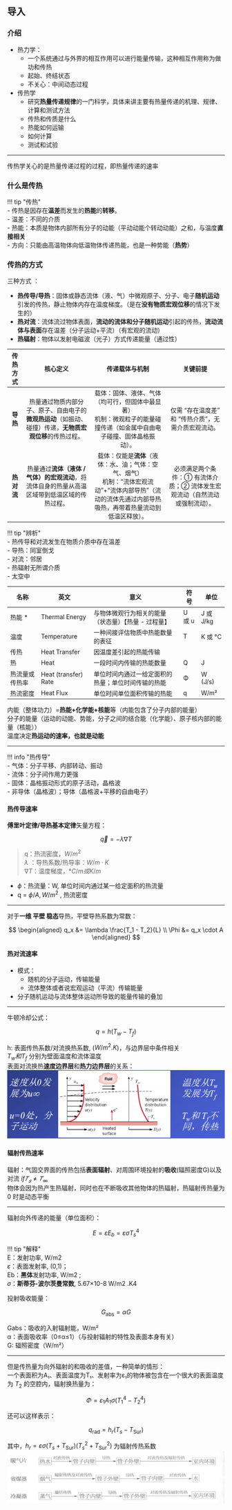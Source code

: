 ## 导入  
### 介绍
- 热力学：
    - 一个系统通过与外界的相互作用可以进行能量传输，这种相互作用称为做功和传热
    - 起始、终结状态
    - 不关心：中间动态过程
- 传热学
    - 研究**热量传递规律**的一门科学，具体来讲主要有热量传递的机理、规律、计算和测试方法
    - 传热和传质是什么
    - 热能如何运输
    - 如何计算
    - 测试和试验

---
传热学关心的是热量传递过程的过程，即热量传递的速率  

### 什么是传热  
!!! tip "传热"  
    - 传热是因存在**温差**而发生的**热能**的**转移**。    
        - 温差：不同的介质  
        - 热能：本质是物体内部所有分子的动能（平动动能个转动动能）之和，与温度**直接相关**  
        - 方向：只能由高温物体向低温物体传递热能，也是一种势能（**热势**）

### 传热的方式  
三种方式 ：  

- **热传导/导热**：固体或静态流体（液、气）中微观原子、分子、电子**随机运动**引发的传热，静止物体内存在温度梯度。（是在**没有物质宏观位移**的情况下发生的）
- **热对流**：流体流过物体表面，**流动的流体和分子随机运动**引起的传热，**流动流体与表面**存在温差（分子运动+平流）（有宏观的流动）
- **热辐射**：物体以发射电磁波（光子）方式传递能量（通过性）

|  传热方式   |                           核心定义                           |                                        传递载体与机制                                         |                  关键前提                   |
| :-----: | :------------------------------------------------------: | :------------------------------------------------------------------------------------: | :-------------------------------------: |
| **导热**  | 热量通过物质内部分子、原子、自由电子的**微观热运动**（如振动、碰撞）传递，**无物质宏观位移**的传热过程。 |            载体：固体、液体、气体（均可行，但固体中最显著）  <br>机制：微观粒子的能量碰撞传递（如金属中自由电子碰撞、固体晶格振动）。            |      仅需 “存在温度差” 和 “传热介质”，无需介质宏观流动。      |
| **热对流** |    热量通过**流体（液体 / 气体）的宏观流动**，将流体自身的热量从高温区域带到低温区域的传热过程。    | 载体：仅能是**流体**（液体：水、油；气体：空气、烟气）  <br>机制：“流体宏观流动”+“流体内部导热”（流动的流体先通过内部导热吸热，再带着热量流动到低温区释放）。 | 必须满足两个条件：① 有流体介质；② 流体发生宏观流动（自然流动或强制流动）。 |  

!!! tip "辨析"    
    - 热传导和对流发生在物质介质中存在温差  
        - 导热：同室倒戈  
        - 对流：邻居  
    - 热辐射无所谓介质  
        - 太空中

| 名称      | 英文                   | 意义                          | 符号    | 单位       |
| ------- | -------------------- | --------------------------- | ----- | -------- |
| 热能 *    | Thermal Energy       | 与物体微观行为相关的能量（状态量）【热量 - 过程量】 | U 或 u | J 或 J/kg |
| 温度      | Temperature          | 一种间接评估物质中热能数量的表征            | T     | K 或 °C   |
| 传热      | Heat Transfer        | 因温度差引起的热能传输                 |       |          |
| 热       | Heat                 | 一段时间内传输的热能数量                | Q     | J        |
| 热流量或传热率 | Heat (transfer) Rate | 单位时间内通过一给定面积的热量；单位时间传输的热能   | Φ     | W (J/s)  |
| 热流密度    | Heat Flux            | 单位时间单位面积传输的热能               | q     | W/m²     |  

内能（整体功力）=**热能+化学能+核能**等（内能包含了分子内部的能量）  
分子的能量（运动的动能、势能，分子之间的结合能（化学能）、原子核内部的能量（核能））  
温度决定**热运动的速率，也就是动能**  

---
!!! info "热传导"      
    - 气体：分子平移、内部转动、振动  
    - 流体：分子间作用力更强  
    - 固体：晶格振动形式的原子活动，晶格波  
    - 非导体（晶格波）；导体（晶格波+平移的自由电子）

#### 热传导速率  
**傅里叶定律/导热基本定律**矢量方程：  

$$
\vec{q}=-\lambda\nabla T
$$

> q：热流密度，$W/m^2$  
> $\lambda$ ：导热系数/热导率：$W/m·K$  
> $\nabla T$：温度梯度，$°C /m 或 K/m$  

-  $\phi$：热流量：W, 单位时间内通过某一给定面积的热流量
- q = $\phi/A, W/m^2$ , 热流密度

---
对于**一维 平壁 稳态**导热，平壁导热系数为常数：  

$$
\begin{aligned} q_x &= \lambda \frac{T_1 - T_2}{L} \\ \Phi &= q_x \cdot A \end{aligned} 
$$

#### 热对流速率  
- 模式：
    - 随机的分子运动，传输能量
    - 流体整体或者说宏观运动（平流）传输能量
- 分子随机运动与流体整体运动所导致的能量传输的叠加

---
牛顿冷却公式：  

$$
q=h(T_w-T_f)
$$

h: 表面传热系数/对流换热系数, ($W/m^2 . K$)，与边界层中条件相关  
$T_w和T_f$ 分别为壁面温度和流体温度  
表面对流换热**速度边界层**和**热力边界层**的关系：  
![](png/Pasted%20image%2020250917112731.png)  

#### 辐射传热速率  
辐射：气固交界面的传热包括**表面辐射**、对周围环境投射的**吸收**(辐照密度G)以及对流 $if 𝑇_𝑠 ≠ 𝑇_∞$  
物体会因为热产生热辐射，同时也在不断吸收其他物体的热辐射，热辐射传热量为 0 时是动态平衡  

---
辐射向外传递的能量（单位面积）：  

$$
E=\varepsilon E_{b}=\varepsilon\sigma T_{s}^{4}
$$

!!! tip "解释"    
    E：发射功率, W/m2  
    $\varepsilon$：表面发射率, (0,1)；  
    Eb：**黑体**发射功率, W/m2 ;  
    $\sigma$：**斯蒂芬-波尔茨曼常数**, 5.67×10-8 W/m2 .K4  

投射吸收能量：  

$$
G_{\mathrm{abs}}=\alpha G
$$

Gabs：吸收的入射辐射能，W/m²  
α：表面吸收率（0≤α≤1）（与投射辐射的特性及表面本身有关）  
G: 辐照密度（W/m²）  

---
但是传热量为向外辐射的和吸收的差值，一种简单的情形：  
一个表面积为A₁、表面温度为T₁、发射率为ε₁的物体被包含在一个很大的表面温度为 $T_2$ 的空腔内，辐射换热量为：  

$$
\Phi=\varepsilon_1A_1\sigma\left(T_1^4-T_2^4\right)
$$

还可以这样表示：  

$$
q_{\mathrm{rad}}=h_r(T_s-T_{\mathrm{Sur}})
$$

其中，$h_r=\varepsilon\sigma(T_s+T_\mathrm{Sur})(T_s^2+T_\mathrm{Sur}^2)$ 为辐射传热系数  
![](png/Pasted%20image%2020250917114907.png)  
